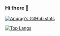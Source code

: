 ### Hi there 👋

[![Anurag's GitHub stats](https://github-readme-stats.vercel.app/api?username=nargizasaina&show_icons=true&count_private=true&hide=stars,contribs&theme=outrun)](https://github.com/anuraghazra/github-readme-stats)


[![Top Langs](https://github-readme-stats.vercel.app/api/top-langs/?username=nargizasaina&layout=compact&theme=outrun)](https://github.com/anuraghazra/github-readme-stats)

<!--
**nargizasaina/nargizasaina** is a ✨ _special_ ✨ repository because its `README.md` (this file) appears on your GitHub profile.

Here are some ideas to get you started:

- 🔭 I’m currently working on ...
- 🌱 I’m currently learning ...
- 👯 I’m looking to collaborate on ...
- 🤔 I’m looking for help with ...
- 💬 Ask me about ...
- 📫 How to reach me: ...
- 😄 Pronouns: ...
- ⚡ Fun fact: ...
-->
